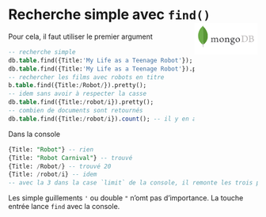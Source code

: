 # **Recherche simple avec `find()`** <a href="../../"> <img src="https://github.com/MiKL5/BI/blob/master/assets/mongodb-ar21.svg" alt="MongoDB" align="right" height="64px"> </a>
Pour cela, il faut utiliser le premier argument
```sql
-- recherche simple
db.table.find({Title:'My Life as a Teenage Robot'});
db.table.find({Title:'My Life as a Teenage Robot'}).pretty();
-- rechercher les films avec robots en titre
b.table.find({Title:/Robot/}).pretty();
-- idem sans avoir à respecter la casse
db.table.find({Title:/robot/i}).pretty();
-- combien de documents sont retournés
db.table.find({Title:/robot/i}).count(); -- il y en a 20
```
Dans la console
```sql
{Title: "Robot"} -- rien
{Title: "Robot Carnival"} -- trouvé
{Title: /Robot/} -- trouvé 20
{Title: /robot/i} -- idem
-- avec la 3 dans la case `limit` de la console, il remonte les trois premiers
```
Les simple guillements `'` ou double `"` n’omt pas d’importance.
La touche entrée lance `find` avec la console.